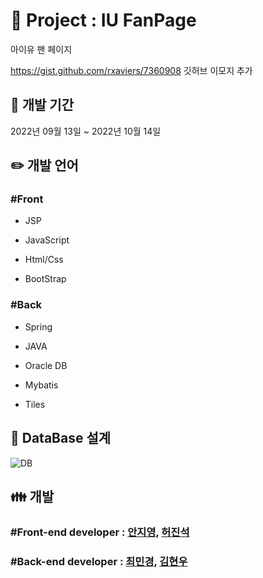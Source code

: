 # :purple_heart: Project : IU FanPage 

아이유 팬 페이지

https://gist.github.com/rxaviers/7360908 깃허브 이모지 추가


## :calendar: 개발 기간


2022년 09월 13일 ~ 2022년 10월 14일

## :pencil2: 개발 언어

<h3> #Front </h3>
  
  - JSP
  
  - JavaScript
  
  - Html/Css
  
  - BootStrap

<h3> #Back </h3>

  - Spring

  - JAVA

  - Oracle DB

  - Mybatis

  - Tiles

## :mag_right: DataBase 설계

![DB](https://user-images.githubusercontent.com/111732773/202987061-72255b83-346d-428e-b7cf-63fca1bedf35.JPG)


## :family: 개발

<h3> #Front-end developer : <a href="https://github.com/jiyoung1997">안지영</a>, <a href="https://github.com/jinsheo">허진석</a> </h3>
  
<h3> #Back-end developer : <a href="https://github.com/yoona4320">최민경</a>, <a href="https://github.com/rlagusdn6545">김현우</a> </h3>

